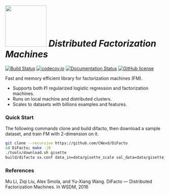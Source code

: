 # <img src=https://raw.githubusercontent.com/dmlc/dmlc.github.io/master/img/logo-m/difacto.png width=130/> *Distributed Factorization Machines*

[![Build Status](https://travis-ci.org/dmlc/difacto.svg?branch=master)](https://travis-ci.org/dmlc/difacto)
[![codecov.io](https://codecov.io/github/dmlc/difacto/coverage.svg?branch=master)](https://codecov.io/github/dmlc/difacto?branch=master)
[![Documentation Status](https://readthedocs.org/projects/difacto/badge/?version=latest)](http://difacto.readthedocs.org/en/latest/?badge=latest)
[![GitHub license](http://dmlc.github.io/img/apache2.svg)](./LICENSE)

Fast and memory efficient library for factorization machines (FM).

- Supports both ℓ1 regularized logistic regression and factorization
  machines.
- Runs on local machine and distributed clusters.
- Scales to datasets with billions examples and features.

### Quick Start

The following commands clone and build difacto, then download a sample dataset,
and train FM with 2-dimension on it.

```bash
git clone --recursive https://github.com/CNevd/DiFacto
cd DiFacto; make -j8
./tools/download.sh gisette
build/difacto xx.conf data_in=data/gisette_scale val_data=data/gisette_scale.t lr=.02 V_dim=2 V_lr=.001
```


### References

Mu Li, Ziqi Liu, Alex Smola, and Yu-Xiang Wang.
DiFacto — Distributed Factorization Machines. In WSDM, 2016
